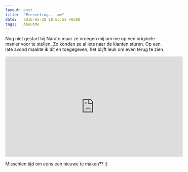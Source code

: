 ```yaml
---
layout: post
title:  "Presenting... me"
date:   2016-05-20 18:05:55 +0300
tags:   AboutMe
---
```


Nog niet gestart bij Narato maar ze vroegen mij om me op een originele manier voor te stellen. Zo konden ze al iets naar de klanten sturen. Op een late avond maakte ik dit en toegegeven, het blijft leuk om even terug te zien. 


<iframe width="560" height="315" src="https://www.youtube.com/embed/2l8gXm72ZbE" title="YouTube video player" frameborder="0" allow="accelerometer; autoplay; clipboard-write; encrypted-media; gyroscope; picture-in-picture; web-share"> </iframe>

Misschien tijd om eens een nieuwe te maken?? :)